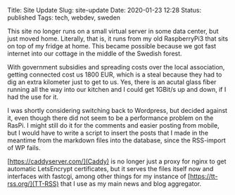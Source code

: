 Title: Site Update
Slug: site-update
Date: 2020-01-23 12:28
Status: published
Tags: tech, webdev, sweden

This site no longer runs on a small virtual server in some data center, but just moved home. Literally,
that is, it runs from my old RaspberryPi3 that sits on top of my fridge at home. This became possible
because we got fast internet into our cottage in the middle of the Swedish forest.

With government subsidies and spreading costs over the local association, getting connected cost us
1800 EUR, which is a steal because they had to dig an extra kilometer just to get to us. Yes, there
is an acutal glass fiber running all the way into our kitchen and I could get 1GBit/s up and down, if
I had the use for it.

I was shortly considering switching back to Wordpress, but decided against it, even though there did
not seem to be a performance problem on the RasPi. I might still do it for the comments and easier
posting from mobile, but I would have to write a script to insert the posts that I made in the 
meantime from the markdown files into the database, since the RSS-import of WP fails.

[https://caddyserver.com/](Caddy) is no longer just a proxy for nginx to get automatic
LetsEncrypt certificates, but it serves the files itself now and interfaces with fastcgi, among other things for my
instance of [https://tt-rss.org/](TT-RSS) that I use as my main news and blog aggregator.

